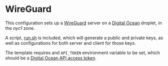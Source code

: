 # WireGuard

This configuration sets up a [WireGuard](https://www.wireguard.com/) server on a
[Digital Ocean](https://www.digitalocean.com/) droplet, in the *nyc1* zone.

A script, [run.sh](./run.sh) is included, which will generate a public and
private keys, as well as configurations for both server and client for those
keys.

The template requires and `API_TOKEN` environment variable to be set, which
should be a [Digital Ocean API access
token](https://cloud.digitalocean.com/account/api/tokens).
